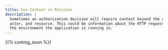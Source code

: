 ```yaml
---
title: Use Context in Policies
description: |
  Sometimes an authorization decision will require context beyond the action,
  actor, and resource. This could be information about the HTTP request, or
  the environment the application is running in.
---
```


{{% coming_soon %}}
